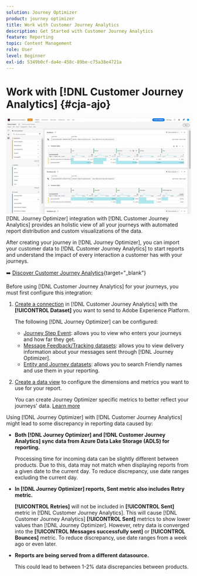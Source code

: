 ```yaml
---
solution: Journey Optimizer
product: journey optimizer
title: Work with Customer Journey Analytics
description: Get Started with Customer Journey Analytics
feature: Reporting
topic: Content Management
role: User
level: Beginner
exl-id: 5349b0cf-da4e-458c-89be-c75a38e4721a
---
```

# Work with [!DNL Customer Journey Analytics] {#cja-ajo}

![](assets/cja.png)
[!DNL Journey Optimizer] integration with [!DNL Customer Journey Analytics] provides an holistic view of all your journeys with automated report distribution and custom visualizations of the data.

After creating your journey in [!DNL Journey Optimizer], you can import your customer data to [!DNL Customer Journey Analytics] to start reports and understand the impact of every interaction a customer has with your journeys. 

➡️ [Discover Customer Journey Analytics](https://experienceleague.adobe.com/docs/analytics-platform/using/cja-landing.html){target="_blank"}

Before using [!DNL Customer Journey Analytics] for your journeys, you must first configure this integration:

1. [Create a connection](https://experienceleague.adobe.com/docs/analytics-platform/using/cja-connections/create-connection.html) in [!DNL Customer Journey Analytics] with the **[!UICONTROL Dataset]** you want to send to Adobe Experience Platform. 

    The following [!DNL Journey Optimizer] can be configured:
    * [Journey Step Event](../start/datasets-query-examples.md#journey-step-event): allows you to view who enters your journeys and how far they get. 
    * [Message Feedback/Tracking datasets](../start/datasets-query-examples.md#message-feedback-event-dataset): allows you to view delivery information about your messages sent through [!DNL Journey Optimizer].
    * [Entity and Journey datasets](../start/datasets-query-examples.md#entity-dataset): allows you to search Friendly names and use them in your reporting. 

1. [Create a data view](https://experienceleague.adobe.com/docs/analytics-platform/using/cja-dataviews/create-dataview.html) to configure the dimensions and metrics you want to use for your report.

    You can create Journey Optimizer specific metrics to better reflect your journeys' data. [Learn more](https://experienceleague.adobe.com/docs/analytics-platform/using/integrations/ajo.html#configure-the-data-view-to-accommodate-journey-optimizer-dimensions-and-metrics)


Using [!DNL Journey Optimizer] with [!DNL Customer Journey Analytics] might lead to some discrepancy in reporting data caused by:

* **Both [!DNL Journey Optimizer] and [!DNL Customer Journey Analytics] sync data from Azure Data Lake Storage (ADLS) for reporting.** 
    
    Processing time for incoming data can be slightly different between products. Due to this, data may not match when displaying reports from a given date to the current day. To reduce discrepancy, use date ranges excluding the current day.

* **In [!DNL Journey Optimizer] reports, Sent metric also includes Retry metric.** 

    **[!UICONTROL Retries]** will not be included in **[!UICONTROL Sent]** metric in [!DNL Customer Journey Analytics]. This will cause [!DNL Customer Journey Analytics] **[!UICONTROL Sent]** metrics to show lower values than [!DNL Journey Optimizer]. However, retry data is converged into the **[!UICONTROL Messages successfully sent]** or **[!UICONTROL Bounces]** metric.
    To reduce discrepancy, use date ranges from a week ago or even later.

* **Reports are being served from a different datasource.** 
    
    This could lead to between 1-2% data discrepancies between products.
